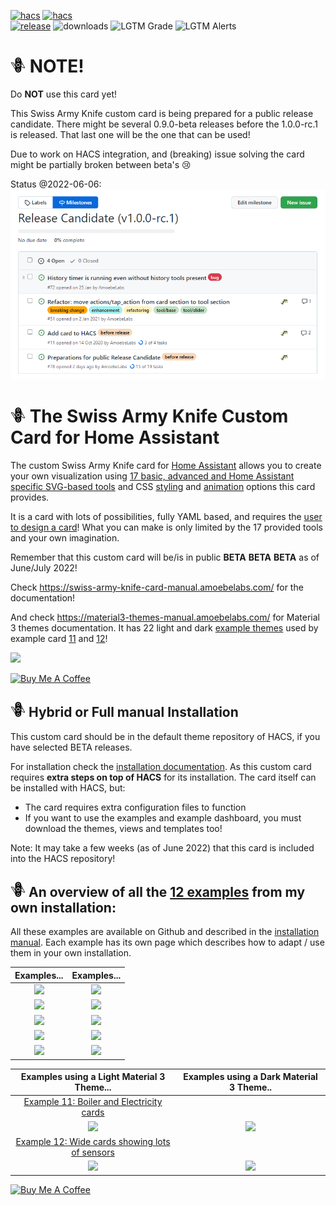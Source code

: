 [![hacs][hacs-badge]][hacs-url]
[![hacs][beta_badge]][hacs-url]
<br>[![release][release-badge]][release-url]
![downloads][downloads-badge]
![LGTM Grade][lgtm-grade-badge]
![LGTM Alerts][lgtm-alerts-badge]
<!--- ![beta_badge](https://img.shields.io/badge/State-Beta-orange?style=for-the-badge) -->
<!---[![hacs_badge](https://img.shields.io/badge/HACS-Default-41BDF5.svg?style=for-the-badge)](https://github.com/hacs/integration) -->

# ![](assets/images/swiss-army-knife24.png) NOTE!
Do **NOT** use this card yet!

This Swiss Army Knife custom card is being prepared for a public release candidate. There might be several 0.9.0-beta releases before the 1.0.0-rc.1 is released. That last one will be the one that can be used!

Due to work on HACS integration, and (breaking) issue solving the card might be partially broken between beta's 😢

Status @2022-06-06:
![](assets/screenshots/2022.06.06-sak-rc-issues2.png)

# ![](assets/images/swiss-army-knife24.png) The Swiss Army Knife Custom Card for Home Assistant
The custom Swiss Army Knife card for [Home Assistant][home-assistant] allows you to create your own visualization using [17 basic, advanced and Home Assistant specific SVG-based tools][sak-tools] and CSS [styling][sak-css-styles] and [animation][sak-css-animations] options this card provides.

It is a card with lots of possibilities, fully YAML based, and requires the [user to design a card][sak-how-to-design-your-card]!
What you can make is only limited by the 17 provided tools and your own imagination.

Remember that this custom card will be/is in public **BETA** **BETA** **BETA** as of June/July 2022!

Check https://swiss-army-knife-card-manual.amoebelabs.com/ for the documentation!

And check https://material3-themes-manual.amoebelabs.com/ for Material 3 themes documentation. It has 22 light and dark [example themes](https://material3-themes-manual.amoebelabs.com/examples/introduction/) used by example card [11][example-11] and [12][example-12]!

![](https://github.com/AmoebeLabs/swiss-army-knife-card-manual/blob/master/docs/assets/screenshots/sak-frontpage.png)

<a href="https://www.buymeacoffee.com/amoebelabs" target="_blank"><img src="https://cdn.buymeacoffee.com/buttons/v2/default-yellow.png" alt="Buy Me A Coffee" style="height: 60px !important;width: 217px !important;" ></a>

## ![](assets/images/swiss-army-knife24.png) Hybrid or Full manual Installation
This custom card should be in the default theme repository of HACS, if you have selected BETA releases.

For installation check the [installation documentation][sak-installation]. As this custom card requires **extra steps on top of HACS** for its installation. The card itself can be installed with HACS, but:
- The card requires extra configuration files to function
- If you want to use the examples and example dashboard, you must download the themes, views and templates too!

Note: It may take a few weeks (as of June 2022) that this card is included into the HACS repository!

## ![](assets/images/swiss-army-knife24.png) An overview of all the [12 examples](https://swiss-army-knife-card-manual.amoebelabs.com/examples/introduction/) from my own installation:
All these examples are available on Github and described in the [installation manual][sak-installation]. Each example has its own page which describes how to adapt / use them in your own installation.

| Examples...| Examples...|
| :------------: | :------------: |
| ![](https://github.com/AmoebeLabs/swiss-army-knife-card-manual/blob/master/docs/assets/screenshots/sak-example-1b.png) | ![](https://github.com/AmoebeLabs/swiss-army-knife-card-manual/blob/master/docs/assets/screenshots/sak-example-2.png) | 
| ![](https://github.com/AmoebeLabs/swiss-army-knife-card-manual/blob/master/docs/assets/screenshots/sak-example-3.png) | ![](https://github.com/AmoebeLabs/swiss-army-knife-card-manual/blob/master/docs/assets/screenshots/sak-example-4.png) | 
| ![](https://github.com/AmoebeLabs/swiss-army-knife-card-manual/blob/master/docs/assets/screenshots/sak-example-5.png) | ![](https://github.com/AmoebeLabs/swiss-army-knife-card-manual/blob/master/docs/assets/screenshots/sak-example-6.png) | 
| ![](https://github.com/AmoebeLabs/swiss-army-knife-card-manual/blob/master/docs/assets/screenshots/sak-example-7.png) | ![](https://github.com/AmoebeLabs/swiss-army-knife-card-manual/blob/master/docs/assets/screenshots/sak-example-8.png) | 
| ![](https://github.com/AmoebeLabs/swiss-army-knife-card-manual/blob/master/docs/assets/screenshots/sak-example-9.png) | ![](https://github.com/AmoebeLabs/swiss-army-knife-card-manual/blob/master/docs/assets/screenshots/sak-example-10.png) | 

| Examples using a Light Material 3 Theme...| Examples using a Dark Material 3 Theme.. |
| :------------: | :------------: |
| [Example 11: Boiler and Electricity cards][example-11] | |
| ![](https://github.com/AmoebeLabs/swiss-army-knife-card-manual/blob/master/docs/assets/screenshots/sak-example-11-m3-c11-light.png) | ![](https://github.com/AmoebeLabs/swiss-army-knife-card-manual/blob/master/docs/assets/screenshots/sak-example-11-m3-c11-dark.png) | 
| [Example 12: Wide cards showing lots of sensors][example-12] | |
| ![](https://github.com/AmoebeLabs/swiss-army-knife-card-manual/blob/master/docs/assets/screenshots/sak-example-12-m3-d06-light.png) | ![](https://github.com/AmoebeLabs/swiss-army-knife-card-manual/blob/master/docs/assets/screenshots/sak-example-12-m3-d06-dark.png) | 

<a href="https://www.buymeacoffee.com/amoebelabs" target="_blank"><img src="https://cdn.buymeacoffee.com/buttons/v2/default-yellow.png" alt="Buy Me A Coffee" style="height: 60px !important;width: 217px !important;" ></a>


<!-- Badges -->

[hacs-url]: https://github.com/hacs/integration
[hacs-badge]: https://img.shields.io/badge/HACS-Default-41BDF5.svg?style=for-the-badge&logo=homeassistantcommunitystore
[beta_badge]: https://img.shields.io/badge/State-Beta-orange?style=for-the-badge&logo=homeassistantcommunitystore
[release-badge]: https://img.shields.io/github/v/release/AmoebeLabs/swiss-army-knife-card?style=for-the-badge&include_prereleases&logo=github
[downloads-badge]: https://img.shields.io/github/downloads/AmoebeLabs/swiss-army-knife-card/total?style=for-the-badge&logo=github
[lgtm-grade-badge]: https://img.shields.io/lgtm/grade/javascript/github/AmoebeLabs/swiss-army-knife-card?style=for-the-badge&logo=lgtm
[lgtm-alerts-badge]: https://img.shields.io/lgtm/alerts/github/AmoebeLabs/swiss-army-knife-card?style=for-the-badge&logo=lgtm

<!-- References -->

[home-assistant]: https://www.home-assistant.io/
[home-assitant-theme-docs]: https://www.home-assistant.io/integrations/frontend/#defining-themes
[hacs]: https://hacs.xyz
[release-url]: https://github.com/AmoebeLabs/swiss-army-knife-card/releases
[sak-docs-url]: https://swiss-army-knife-card-manual.amoebelabs.com/

[example-11]: https://swiss-army-knife-card-manual.amoebelabs.com/examples/example-11/
[example-12]: https://swiss-army-knife-card-manual.amoebelabs.com/examples/example-12/
[sak-tools]: https://swiss-army-knife-card-manual.amoebelabs.com/tools/circle-tool/
[sak-css-styles]: https://swiss-army-knife-card-manual.amoebelabs.com/basics/styling/styles/
[sak-css-animations]: https://swiss-army-knife-card-manual.amoebelabs.com/basics/animations/css-animations/
[sak-installation]: https://swiss-army-knife-card-manual.amoebelabs.com/start/installation/
[sak-how-to-design-your-card]: https://swiss-army-knife-card-manual.amoebelabs.com/design/how-to-design-your-card/

